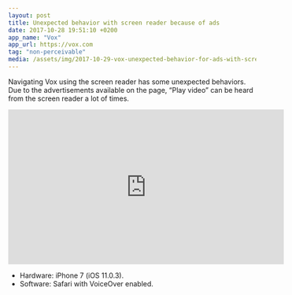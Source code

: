 ```yaml
---
layout: post
title: Unexpected behavior with screen reader because of ads
date: 2017-10-28 19:51:10 +0200
app_name: "Vox"
app_url: https://vox.com
tag: "non-perceivable"
media: /assets/img/2017-10-29-vox-unexpected-behavior-for-ads-with-screen-reader.jpg
---
```


Navigating Vox using the screen reader has some unexpected behaviors. Due to the advertisements available on the page, “Play video” can be heard from the screen reader a lot of times.

<div class="post-video">
  <iframe width="560" height="315" src="https://www.youtube.com/embed/OAI75HyiVVQ" frameborder="0" gesture="media" allowfullscreen></iframe>
</div>

* Hardware: iPhone 7 (iOS 11.0.3).
* Software: Safari with VoiceOver enabled.
